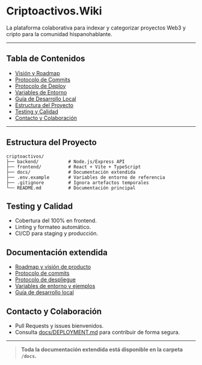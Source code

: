 # Criptoactivos.Wiki

La plataforma colaborativa para indexar y categorizar proyectos Web3 y cripto para la comunidad hispanohablante.

---

## Tabla de Contenidos
- [Visión y Roadmap](./docs/ROADMAP.md)
- [Protocolo de Commits](./docs/COMMITS.md)
- [Protocolo de Deploy](./docs/DEPLOYMENT.md)
- [Variables de Entorno](./docs/ENVIRONMENT.md)
- [Guía de Desarrollo Local](./docs/LOCAL_DEV.md)
- [Estructura del Proyecto](#estructura-del-proyecto)
- [Testing y Calidad](#testing-y-calidad)
- [Contacto y Colaboración](#contacto-y-colaboracion)

---

## Estructura del Proyecto

```
criptoactivos/
├── backend/           # Node.js/Express API
├── frontend/          # React + Vite + TypeScript
├── docs/              # Documentación extendida
├── .env.example       # Variables de entorno de referencia
├── .gitignore         # Ignora artefactos temporales
└── README.md          # Documentación principal
```

## Testing y Calidad
- Cobertura del 100% en frontend.
- Linting y formateo automático.
- CI/CD para staging y producción.

## Documentación extendida
- [Roadmap y visión de producto](./docs/ROADMAP.md)
- [Protocolo de commits](./docs/COMMITS.md)
- [Protocolo de despliegue](./docs/DEPLOYMENT.md)
- [Variables de entorno y ejemplos](./docs/ENVIRONMENT.md)
- [Guía de desarrollo local](./docs/LOCAL_DEV.md)

## Contacto y Colaboración
- Pull Requests y issues bienvenidos.
- Consulta [docs/DEPLOYMENT.md](./docs/DEPLOYMENT.md) para contribuir de forma segura.

---

> **Toda la documentación extendida está disponible en la carpeta `/docs`.**
